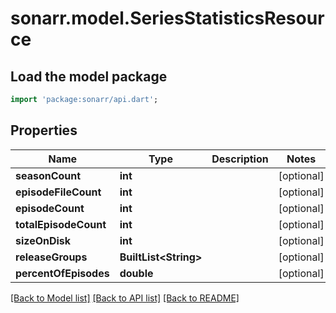 # sonarr.model.SeriesStatisticsResource

## Load the model package
```dart
import 'package:sonarr/api.dart';
```

## Properties
Name | Type | Description | Notes
------------ | ------------- | ------------- | -------------
**seasonCount** | **int** |  | [optional] 
**episodeFileCount** | **int** |  | [optional] 
**episodeCount** | **int** |  | [optional] 
**totalEpisodeCount** | **int** |  | [optional] 
**sizeOnDisk** | **int** |  | [optional] 
**releaseGroups** | **BuiltList&lt;String&gt;** |  | [optional] 
**percentOfEpisodes** | **double** |  | [optional] 

[[Back to Model list]](../README.md#documentation-for-models) [[Back to API list]](../README.md#documentation-for-api-endpoints) [[Back to README]](../README.md)



